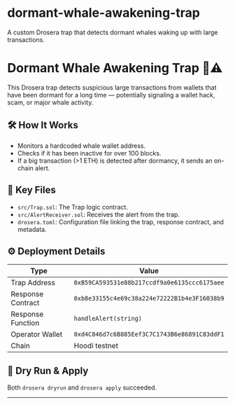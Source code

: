 # dormant-whale-awakening-trap
A custom Drosera trap that detects dormant whales waking up with large transactions.
# Dormant Whale Awakening Trap 🐳⚠️

This Drosera trap detects suspicious large transactions from wallets that have been dormant for a long time — potentially signaling a wallet hack, scam, or major whale activity.

## 🛠 How It Works

- Monitors a hardcoded whale wallet address.
- Checks if it has been inactive for over 100 blocks.
- If a big transaction (>1 ETH) is detected after dormancy, it sends an on-chain alert.

## 📁 Key Files

- `src/Trap.sol`: The Trap logic contract.
- `src/AlertReceiver.sol`: Receives the alert from the trap.
- `drosera.toml`: Configuration file linking the trap, response contract, and metadata.

## ⚙️ Deployment Details

| Type             | Value                                                                 |
|------------------|-----------------------------------------------------------------------|
| Trap Address     | `0xB59CA593531e88b217ccdf9a0e6135ccc6175aee`                          |
| Response Contract| `0xb8e33155c4e69c38a224e72222B1b4e3F16038b9`                          |
| Response Function| `handleAlert(string)`                                                 |
| Operator Wallet  | `0xd4C846d7c6B885Eef3C7C1743B6e86891C83ddF1`                          |
| Chain            | Hoodi testnet                                                         |

## 🧪 Dry Run & Apply

Both `drosera dryrun` and `drosera apply` succeeded.

---

